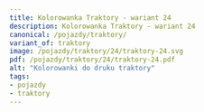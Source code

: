 ```yaml
---
title: Kolorowanka Traktory - wariant 24
description: Kolorowanka Traktory - wariant 24
canonical: /pojazdy/traktory/
variant_of: traktory
image: /pojazdy/traktory/24/traktory-24.svg
pdf: /pojazdy/traktory/24/traktory-24.pdf
alt: "Kolorowanki do druku traktory"
tags:
- pojazdy
- traktory
---
```


